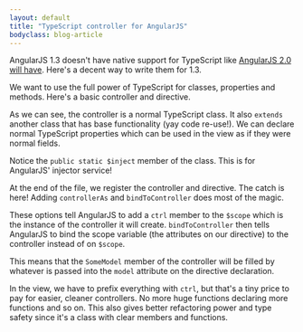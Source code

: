 ```yaml
---
layout: default
title: "TypeScript controller for AngularJS"
bodyclass: blog-article
---
```


AngularJS 1.3 doesn't have native support for TypeScript like [AngularJS 2.0 will have](http://blogs.msdn.com/b/typescript/archive/2015/03/05/angular-2-0-built-on-typescript.aspx).
Here's a decent way to write them for 1.3.

<!-- more -->

We want to use the full power of TypeScript for classes, properties and methods. Here's a basic controller and directive.

<script src="https://gist.github.com/cdroulers/3d9606869f10803757dc.js"></script>

<script src="https://gist.github.com/cdroulers/813fcaf03df177db5420.js"></script>

As we can see, the controller is a normal TypeScript class. It also `extends` another class that has base functionality (yay code re-use!). We can
declare normal TypeScript properties which can be used in the view as if they were normal fields.

Notice the `public static $inject` member of the class. This is for AngularJS' injector service!

At the end of the file, we register the controller and directive. The catch is here! Adding `controllerAs` and `bindToController` does most of the magic.

These options tell AngularJS to add a `ctrl` member to the `$scope` which is the instance of the controller it will create. `bindToController` then tells
AngularJS to bind the scope variable (the attributes on our directive) to the controller instead of on `$scope`.

This means that the `SomeModel` member of the controller will be filled by whatever is passed into the `model` attribute on the directive declaration.

In the view, we have to prefix everything with `ctrl`, but that's a tiny price to pay for easier, cleaner controllers. No more huge functions declaring more
functions and so on. This also gives better refactoring power and type safety since it's a class with clear members and functions.